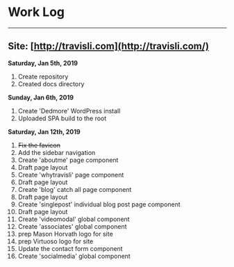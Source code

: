 # Work Log    

---     
Site: [http://travisli.com](http://travisli.com/)
---     


**Saturday, Jan 5th, 2019**      

1. Create repository      
1. Created docs directory     

**Sunday, Jan 6th, 2019**      

1. Create 'Dedmore' WordPress install   
1. Uploaded SPA build to the root

**Saturday, Jan 12th, 2019**       

1. ~~Fix the favicon~~          
1. Add the sidebar navigation          
1. Create 'aboutme' page component          
1. Draft page layout          
1. Create 'whytravisli' page component          
1. Draft page layout          
1. Create 'blog' catch all page component          
1. Draft page layout          
1. Create 'singlepost' individual blog post page component          
1. Draft page layout          
1. Create 'videomodal' global component          
1. Create 'associates' global component          
1. prep Mason Horvath logo for site          
1. prep Virtuoso logo for site          
1. Update the contact form component          
1. Create 'socialmedia' global component          
